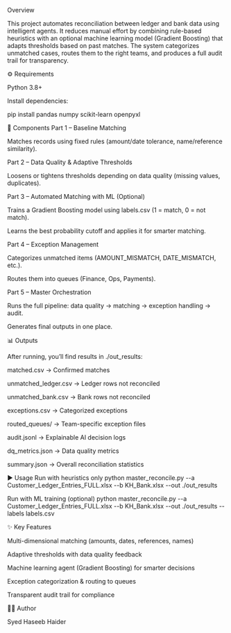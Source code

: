 Overview

This project automates reconciliation between ledger and bank data using intelligent agents. It reduces manual effort by combining rule-based heuristics with an optional machine learning model (Gradient Boosting) that adapts thresholds based on past matches. The system categorizes unmatched cases, routes them to the right teams, and produces a full audit trail for transparency.

⚙️ Requirements

Python 3.8+

Install dependencies:

pip install pandas numpy scikit-learn openpyxl

🧩 Components
Part 1 – Baseline Matching

Matches records using fixed rules (amount/date tolerance, name/reference similarity).

Part 2 – Data Quality & Adaptive Thresholds

Loosens or tightens thresholds depending on data quality (missing values, duplicates).

Part 3 – Automated Matching with ML (Optional)

Trains a Gradient Boosting model using labels.csv (1 = match, 0 = not match).

Learns the best probability cutoff and applies it for smarter matching.

Part 4 – Exception Management

Categorizes unmatched items (AMOUNT_MISMATCH, DATE_MISMATCH, etc.).

Routes them into queues (Finance, Ops, Payments).

Part 5 – Master Orchestration

Runs the full pipeline: data quality → matching → exception handling → audit.

Generates final outputs in one place.

📊 Outputs

After running, you’ll find results in ./out_results:

matched.csv → Confirmed matches

unmatched_ledger.csv → Ledger rows not reconciled

unmatched_bank.csv → Bank rows not reconciled

exceptions.csv → Categorized exceptions

routed_queues/ → Team-specific exception files

audit.jsonl → Explainable AI decision logs

dq_metrics.json → Data quality metrics

summary.json → Overall reconciliation statistics

▶️ Usage
Run with heuristics only
python master_reconcile.py --a Customer_Ledger_Entries_FULL.xlsx --b KH_Bank.xlsx --out ./out_results

Run with ML training (optional)
python master_reconcile.py --a Customer_Ledger_Entries_FULL.xlsx --b KH_Bank.xlsx --out ./out_results --labels labels.csv

✨ Key Features

Multi-dimensional matching (amounts, dates, references, names)

Adaptive thresholds with data quality feedback

Machine learning agent (Gradient Boosting) for smarter decisions

Exception categorization & routing to queues

Transparent audit trail for compliance

👨‍💻 Author

Syed Haseeb Haider

